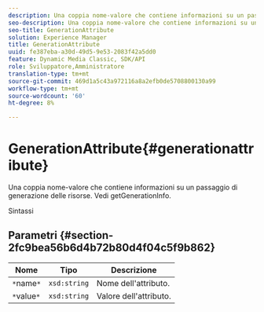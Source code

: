 ```yaml
---
description: Una coppia nome-valore che contiene informazioni su un passaggio di generazione delle risorse. Vedi getGenerationInfo.
seo-description: Una coppia nome-valore che contiene informazioni su un passaggio di generazione delle risorse. Vedi getGenerationInfo.
seo-title: GenerationAttribute
solution: Experience Manager
title: GenerationAttribute
uuid: fe387eba-a30d-49d5-9e53-2083f42a5dd0
feature: Dynamic Media Classic, SDK/API
role: Sviluppatore,Amministratore
translation-type: tm+mt
source-git-commit: 469d1a5c43a972116a8a2efb0de5708800130a99
workflow-type: tm+mt
source-wordcount: '60'
ht-degree: 8%

---
```



# GenerationAttribute{#generationattribute}

Una coppia nome-valore che contiene informazioni su un passaggio di generazione delle risorse. Vedi getGenerationInfo.

Sintassi

## Parametri {#section-2fc9bea56b6d4b72b80d4f04c5f9b862}

| Nome | Tipo | Descrizione |
|---|---|---|
| `*`name`*` | `xsd:string` | Nome dell&#39;attributo. |
| `*`value`*` | `xsd:string` | Valore dell&#39;attributo. |

